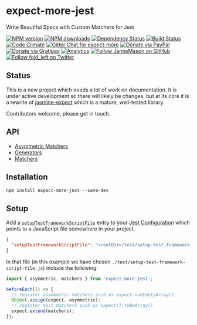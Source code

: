 # expect-more-jest

Write Beautiful Specs with Custom Matchers for Jest

[![NPM version](http://img.shields.io/npm/v/expect-more-jest.svg?style=flat-square)](https://www.npmjs.com/package/expect-more-jest)
[![NPM downloads](http://img.shields.io/npm/dm/expect-more-jest.svg?style=flat-square)](https://www.npmjs.com/package/expect-more-jest)
[![Dependency Status](http://img.shields.io/david/JamieMason/expect-more-jest.svg?style=flat-square)](https://david-dm.org/JamieMason/expect-more-jest)
[![Build Status](http://img.shields.io/travis/JamieMason/expect-more-jest/master.svg?style=flat-square)](https://travis-ci.org/JamieMason/expect-more-jest)
[![Code Climate](https://img.shields.io/codeclimate/github/JamieMason/expect-more.svg?style=flat-square)](https://codeclimate.com/github/JamieMason/expect-more)
[![Gitter Chat for expect-more](https://badges.gitter.im/Join%20Chat.svg)](https://gitter.im/JamieMason/expect-more)
[![Donate via PayPal](https://img.shields.io/badge/donate-paypal-blue.svg)](https://www.paypal.me/foldleft)
[![Donate via Gratipay](https://img.shields.io/gratipay/user/JamieMason.svg)](https://gratipay.com/~JamieMason/)
[![Analytics](https://ga-beacon.appspot.com/UA-45466560-5/expect-more-jest?flat&useReferer)](https://github.com/igrigorik/ga-beacon)
[![Follow JamieMason on GitHub](https://img.shields.io/github/followers/JamieMason.svg?style=social&label=Follow)](https://github.com/JamieMason)
[![Follow fold_left on Twitter](https://img.shields.io/twitter/follow/fold_left.svg?style=social&label=Follow)](https://twitter.com/fold_left)

## Status

This is a new project which needs a lot of work on documentation. It is under active development so there will likely be
changes, but at its core it is a rewrite of [jasmine-expect][jasmine-expect] which is a mature, well-tested library.

Contributors welcome, please get in touch.

## API

* [Asymmetric Matchers][asymmetric-matchers]
* [Generators][generators]
* [Matchers][matchers]

## Installation

```
npm install expect-more-jest --save-dev
```

## Setup

Add a [`setupTestFrameworkScriptFile`][setup-test-framework-script-file] entry to your [Jest Configuration][jest-config]
which points to a JavaScript file somewhere in your project.

```json
{
  "setupTestFrameworkScriptFile": "<rootDir>/test/setup-test-framework-script-file.js"
}
```

In that file (in this example we have chosen `./test/setup-test-framework-script-file.js`) include the following:

```js
import { asymmetric, matchers } from 'expect-more-jest';

beforeEach(() => {
  // register asymmetric matchers such as expect.nonEmptyArray()
  Object.assign(expect, asymmetric);
  // register test matchers such as expect().toBeArray()
  expect.extend(matchers);
});
```

<!-- Links -->

[asymmetric-matchers]: https://github.com/JamieMason/expect-more/blob/master/packages/expect-more-jest/docs/api.md#asymmetric-matchers
[generators]: https://github.com/JamieMason/expect-more/blob/master/packages/expect-more-jest/docs/api.md#generators
[jasmine-expect]: https://github.com/JamieMason/Jasmine-Matchers#readme
[jest-config]: https://facebook.github.io/jest/docs/en/configuration.html
[matchers]: https://github.com/JamieMason/expect-more/blob/master/packages/expect-more-jest/docs/api.md#matchers
[setup-test-framework-script-file]: https://facebook.github.io/jest/docs/en/configuration.html#setuptestframeworkscriptfile-string
